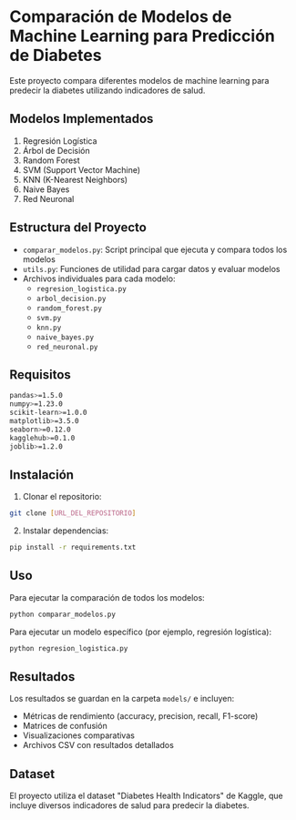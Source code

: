 # Comparación de Modelos de Machine Learning para Predicción de Diabetes

Este proyecto compara diferentes modelos de machine learning para predecir la diabetes utilizando indicadores de salud.

## Modelos Implementados

1. Regresión Logística
2. Árbol de Decisión
3. Random Forest
4. SVM (Support Vector Machine)
5. KNN (K-Nearest Neighbors)
6. Naive Bayes
7. Red Neuronal

## Estructura del Proyecto

- `comparar_modelos.py`: Script principal que ejecuta y compara todos los modelos
- `utils.py`: Funciones de utilidad para cargar datos y evaluar modelos
- Archivos individuales para cada modelo:
  - `regresion_logistica.py`
  - `arbol_decision.py`
  - `random_forest.py`
  - `svm.py`
  - `knn.py`
  - `naive_bayes.py`
  - `red_neuronal.py`

## Requisitos

```bash
pandas>=1.5.0
numpy>=1.23.0
scikit-learn>=1.0.0
matplotlib>=3.5.0
seaborn>=0.12.0
kagglehub>=0.1.0
joblib>=1.2.0
```

## Instalación

1. Clonar el repositorio:
```bash
git clone [URL_DEL_REPOSITORIO]
```

2. Instalar dependencias:
```bash
pip install -r requirements.txt
```

## Uso

Para ejecutar la comparación de todos los modelos:
```bash
python comparar_modelos.py
```

Para ejecutar un modelo específico (por ejemplo, regresión logística):
```bash
python regresion_logistica.py
```

## Resultados

Los resultados se guardan en la carpeta `models/` e incluyen:
- Métricas de rendimiento (accuracy, precision, recall, F1-score)
- Matrices de confusión
- Visualizaciones comparativas
- Archivos CSV con resultados detallados

## Dataset

El proyecto utiliza el dataset "Diabetes Health Indicators" de Kaggle, que incluye diversos indicadores de salud para predecir la diabetes. 